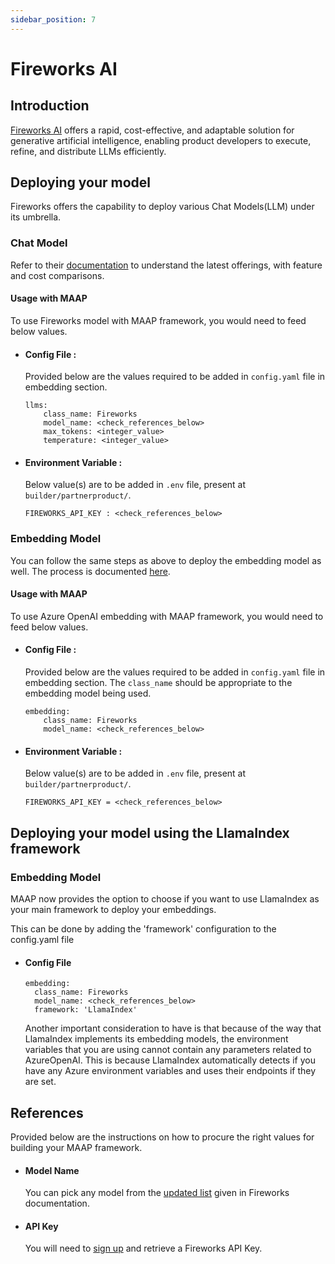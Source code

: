 ```yaml
---
sidebar_position: 7
---
```


# Fireworks AI

## Introduction

[Fireworks AI](https://fireworks.ai/) offers a rapid, cost-effective, and adaptable solution for generative artificial intelligence, enabling product developers to execute, refine, and distribute LLMs efficiently.


## Deploying your model
Fireworks offers the capability to deploy various Chat Models(LLM) under its umbrella. 

### Chat Model 

Refer to their [documentation](https://fireworks.ai/models) to understand the latest offerings, with feature and cost comparisons.

#### Usage with MAAP
To use Fireworks model with MAAP framework, you would need to feed below values.

- #### Config File :
  Provided below are the values required to be added in `config.yaml` file in embedding section.
  ```
  llms:
      class_name: Fireworks
      model_name: <check_references_below>
      max_tokens: <integer_value>
      temperature: <integer_value>
  ```

- #### Environment Variable :
  Below value(s) are to be added in `.env` file, present at `builder/partnerproduct/`.

  ```
  FIREWORKS_API_KEY : <check_references_below>
  ```


### Embedding Model

You can follow the same steps as above to deploy the embedding model as well. The process is documented [here](https://learn.microsoft.com/en-us/azure/ai-services/openai/how-to/create-resource).


#### Usage with MAAP
To use Azure OpenAI embedding with MAAP framework, you would need to feed below values.


- #### Config File :
  Provided below are the values required to be added in `config.yaml` file in embedding section. 
  The `class_name` should be appropriate to the embedding model being used.
  ```
  embedding:
      class_name: Fireworks
      model_name: <check_references_below> 
  ```

- #### Environment Variable :
  Below value(s) are to be added in `.env` file, present at `builder/partnerproduct/`.

  ```
  FIREWORKS_API_KEY = <check_references_below>
  ```
## Deploying your model using the LlamaIndex framework

  ### Embedding Model

  MAAP now provides the option to choose if you want to use LlamaIndex as your main framework to deploy your embeddings.
  
  This can be done by adding the 'framework' configuration to the config.yaml file
- #### Config File
  ```
  embedding:
    class_name: Fireworks
    model_name: <check_references_below>
    framework: 'LlamaIndex'
  ```
  Another important consideration to have is that because of the way that LlamaIndex implements its
  embedding models, the environment variables that you are using cannot contain any
  parameters related to AzureOpenAI. This is because LlamaIndex automatically detects if
  you have any Azure environment variables and uses their endpoints if they are set.

## References

Provided below are the instructions on how to procure the right values for building your MAAP framework.

- #### Model Name
  You can pick any model from the [updated list](https://docs.fireworks.ai/guides/querying-embeddings-models#list-of-available-models) given in Fireworks documentation.

- #### API Key 

  You will need to [sign up](https://readme.fireworks.ai/docs/quickstart) and retrieve a Fireworks API Key.